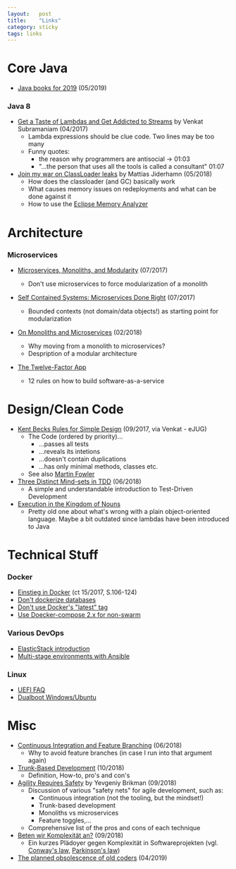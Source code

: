 ```yaml
---
layout:   post
title:    "Links"
category: sticky
tags: links
---
```


# Core Java

* [Java books for 2019](https://dzone.com/articles/10-books-java-developers-should-read-in-2019) (05/2019)

### Java 8

* [Get a Taste of Lambdas and Get Addicted to Streams](https://www.youtube.com/watch?v=1OpAgZvYXLQ) by Venkat Subramaniam (04/2017)
    * Lambda expressions should be clue code. Two lines may be too many
    * Funny quotes:
        * the reason why programmers are antisocial -> 01:03
        * "...the person that uses all the tools is called a consultant" 01:07
* [Join my war on ClassLoader leaks](https://www.youtube.com/watch?v=dXqIfo5h2BE) by Mattias Jiderhamn (05/2018)
    * How does the classloader (and GC) basically work
    * What causes memory issues on redeployments and what can be done against it
    * How to use the [Eclipse Memory Analyzer](https://www.eclipse.org/mat/)


# Architecture

### Microservices

* [Microservices, Monoliths, and Modularity](https://genehughson.wordpress.com/2017/03/31/microservices-monoliths-and-modularity/) (07/2017)
    * Don't use microservices to force modularization of a monolith
* [Self Contained Systems: Microservices Done Right](https://www.infoq.com/articles/scs-microservices-done-right) (07/2017)
    * Bounded contexts (not domain/data objects!) as starting point for modularization
* [On Monoliths and Microservices](https://dev.otto.de/2015/09/30/on-monoliths-and-microservices/) (02/2018)
    * Why moving from a monolith to microservices?
    * Despription of a modular architecture

* [The Twelve-Factor App](https://12factor.net/)
    * 12 rules on how to build software-as-a-service


# Design/Clean Code

* [Kent Becks Rules for Simple Design](http://wiki.c2.com/?XpSimplicityRules) (09/2017, via Venkat - eJUG)
    * The Code (ordered by priority)...
        * ...passes all tests
        * ...reveals its intetions
        * ...doesn't contain duplications
        * ...has only minimal methods, classes etc.
    * See also [Martin Fowler](https://martinfowler.com/bliki/BeckDesignRules.html)
* [Three Distinct Mind-sets in TDD](http://www.davefarley.net/?p=260) (06/2018)
    * A simple and understandable introduction to Test-Driven Development
* [Execution in the Kingdom of Nouns](http://steve-yegge.blogspot.com/2006/03/execution-in-kingdom-of-nouns.html)
    * Pretty old one about what's wrong with a plain object-oriented language. Maybe a bit outdated since lambdas have been introduced to Java

# Technical Stuff

### Docker

* [Einstieg in Docker](https://www.heise.de/select/ct/2017/15/1500579004823067) (ct 15/2017, S.106-124)
* [Don't dockerize databases](https://vsupalov.com/database-in-docker/)
* [Don't use Docker's "latest" tag](https://vsupalov.com/docker-latest-tag/)
* [Use Doecker-compose 2.x for non-swarm](https://github.com/docker/compose/issues/4513#issuecomment-281478365)

### Various DevOps

* [ElasticStack introduction](https://logz.io/learn/complete-guide-elk-stack/)
* [Multi-stage environments with Ansible](https://www.digitalocean.com/community/tutorials/how-to-manage-multistage-environments-with-ansible)

### Linux

* [UEFI FAQ](https://www.heise.de/select/ct/2019/8/1554728176421732)
* [Dualboot Windows/Ubuntu](https://www.heise.de/select/ct/2018/23/1541472083413391)

# Misc

* [Continuous Integration and Feature Branching](http://www.davefarley.net/?p=247) (06/2018)
    * Why to avoid feature branches (in case I run into that argument again)
* [Trunk-Based Development](https://trunkbaseddevelopment.com/) (10/2018)
    * Definition, How-to, pro's and con's
* [Agility Requires Safety](https://www.ybrikman.com/writing/2016/02/14/agility-requires-safety/) by Yevgeniy Brikman (09/2018)
    * Discussion of various "safety nets" for agile development, such as:
        * Continuous integration (not the tooling, but the mindset!)
        * Trunk-based development
        * Monoliths vs microservices
        * Feature toggles,...
    * Comprehensive list of the pros and cons of each technique
* [Beten wir Komplexität an?](https://www.heise.de/developer/artikel/Beten-wir-Komplexitaet-an-4170914.html) (09/2018)
    * Ein kurzes Plädoyer gegen Komplexität in Softwareprojekten (vgl. [Conway's law](https://en.wikipedia.org/wiki/Conway%27s_law), [Parkinson's law](https://en.wikipedia.org/wiki/Parkinson%27s_law))
* [The planned obsolescence of old coders](https://onezero.medium.com/ctrl-alt-delete-the-planned-obsolescence-of-old-coders-9c5f440ee68) (04/2019)
